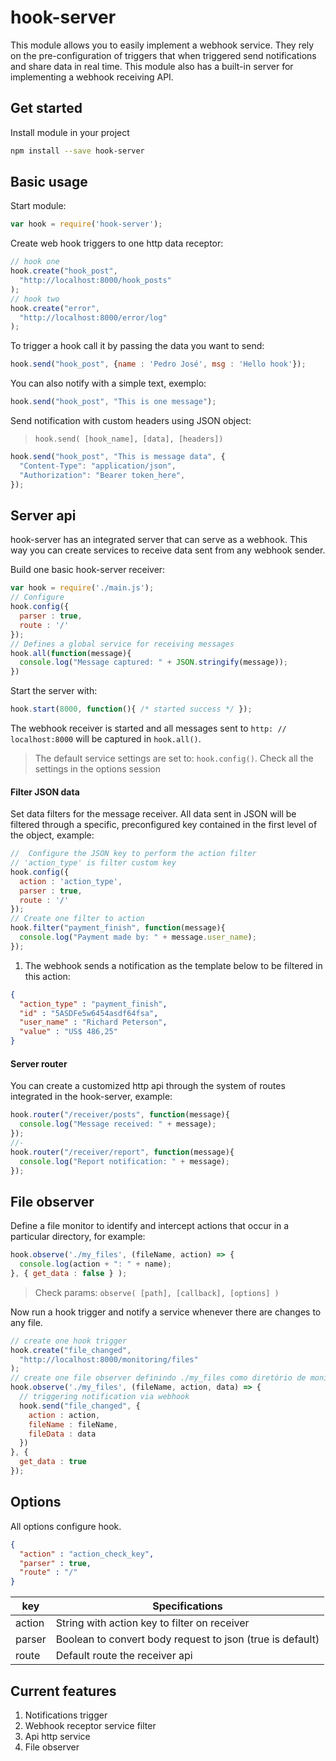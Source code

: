 hook-server
===========================

This module allows you to easily implement a webhook service. They rely on the pre-configuration of triggers that when triggered send notifications and share data in real time. This module also has a built-in server for implementing a webhook receiving API.

## Get started

Install module in your project

```sh
npm install --save hook-server
```

## Basic usage
Start module:
```js
var hook = require('hook-server');
```
Create web hook triggers to one http data receptor:
```js
// hook one
hook.create("hook_post",
  "http://localhost:8000/hook_posts"
);
// hook two
hook.create("error",
  "http://localhost:8000/error/log"
);
```

To trigger a hook call it by passing the data you want to send:
```js
hook.send("hook_post", {name : 'Pedro José', msg : 'Hello hook'});
```
You can also notify with a simple text, exemplo:
```js
hook.send("hook_post", "This is one message");
```

Send notification with custom headers using JSON object:

> ```hook.send( [hook_name], [data], [headers])```

```js
hook.send("hook_post", "This is message data", {
  "Content-Type": "application/json",
  "Authorization": "Bearer token_here",
});
```
## Server api
hook-server has an integrated server that can serve as a webhook. This way you can create services to receive data sent from any webhook sender.

Build one basic hook-server receiver:
```js
var hook = require('./main.js');
// Configure
hook.config({
  parser : true,
  route : '/'
});
// Defines a global service for receiving messages
hook.all(function(message){
  console.log("Message captured: " + JSON.stringify(message));
})
```
Start the server with:
```js
hook.start(8000, function(){ /* started success */ });
```

The webhook receiver is started and all messages sent to ```http: // localhost:8000``` will be captured in ```hook.all()```.

>The default service settings are set to: ```hook.config()```. Check all the settings in the options session

#### Filter JSON data

Set data filters for the message receiver. All data sent in JSON will be filtered through a specific, preconfigured key contained in the first level of the object, example:

```js
//  Configure the JSON key to perform the action filter
// 'action_type' is filter custom key
hook.config({
  action : 'action_type',
  parser : true,
  route : '/'
});
// Create one filter to action
hook.filter("payment_finish", function(message){
  console.log("Payment made by: " + message.user_name);
});
```

1. The webhook sends a notification as the template below to be filtered in this action:

```json
{
  "action_type" : "payment_finish",
  "id" : "5ASDFe5w6454asdf64fsa",
  "user_name" : "Richard Peterson",
  "value" : "US$ 486,25"
}
```


#### Server router
You can create a customized http api through the system of routes integrated in the hook-server, example:

```js
hook.router("/receiver/posts", function(message){
  console.log("Message received: " + message);
});
//-
hook.router("/receiver/report", function(message){
  console.log("Report notification: " + message);
});
```

## File observer
Define a file monitor to identify and intercept actions that occur in a particular directory, for example:
```js
hook.observe('./my_files', (fileName, action) => {
  console.log(action + ": " + name);
}, { get_data : false } );
```

> Check params: ```observe( [path], [callback], [options] )```

Now run a hook trigger and notify a service whenever there are changes to any file.

```js
// create one hook trigger
hook.create("file_changed",
  "http://localhost:8000/monitoring/files"
);
// create one file observer definindo ./my_files como diretório de monitoramento
hook.observe('./my_files', (fileName, action, data) => {
  // triggering notification via webhook
  hook.send("file_changed", {
    action : action,
    fileName : fileName,
    fileData : data
  })
}, {
  get_data : true
});
```
## Options
All options configure hook.
```JSON
{
  "action" : "action_check_key",
  "parser" : true,
  "route" : "/"
}
```

| key    | Specifications                                            |
|--------|-----------------------------------------------------------|
| action | String with action key to filter on receiver                  |
| parser | Boolean to convert body request to json (true is default) |
| route  | Default route the receiver api                            |
## Current features

1. Notifications trigger
2. Webhook receptor service filter
3. Api http service
4. File observer
